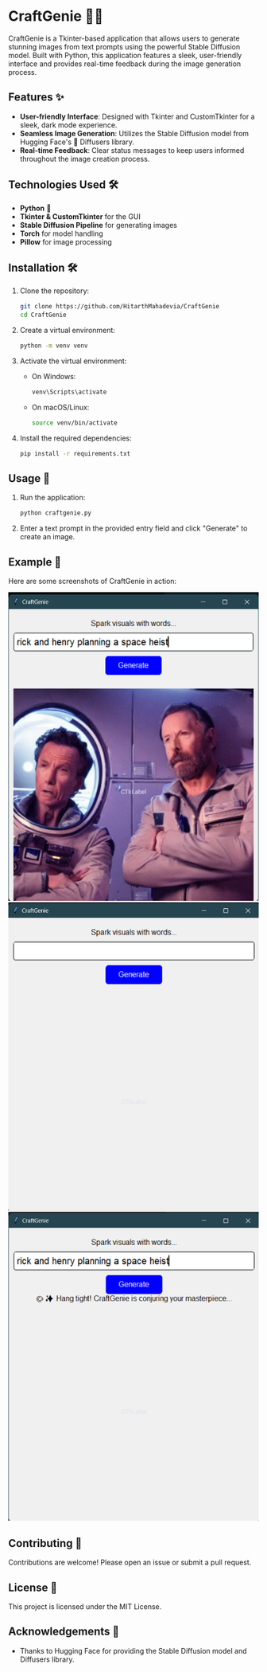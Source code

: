 # CraftGenie 🎨✨

CraftGenie is a Tkinter-based application that allows users to generate stunning images from text prompts using the powerful Stable Diffusion model. Built with Python, this application features a sleek, user-friendly interface and provides real-time feedback during the image generation process.

## Features ✨
- **User-friendly Interface**: Designed with Tkinter and CustomTkinter for a sleek, dark mode experience.
- **Seamless Image Generation**: Utilizes the Stable Diffusion model from Hugging Face's 🤗 Diffusers library.
- **Real-time Feedback**: Clear status messages to keep users informed throughout the image creation process.

## Technologies Used 🛠️
- **Python** 🐍
- **Tkinter & CustomTkinter** for the GUI
- **Stable Diffusion Pipeline** for generating images
- **Torch** for model handling
- **Pillow** for image processing

## Installation 🛠️

1. Clone the repository:
    ```bash
    git clone https://github.com/HitarthMahadevia/CraftGenie
    cd CraftGenie
    ```

2. Create a virtual environment:
    ```bash
    python -m venv venv
    ```

3. Activate the virtual environment:
    - On Windows:
      ```bash
      venv\Scripts\activate
      ```
    - On macOS/Linux:
      ```bash
      source venv/bin/activate
      ```

4. Install the required dependencies:
    ```bash
    pip install -r requirements.txt
    ```

## Usage 🚀
1. Run the application:
    ```bash
    python craftgenie.py
    ```

2. Enter a text prompt in the provided entry field and click "Generate" to create an image.

## Example 📸
Here are some screenshots of CraftGenie in action:

![Screenshot 1](https://github.com/HitarthMahadevia/CraftGenie/blob/main/Basic_application_page.png)
![Screenshot 2](https://github.com/HitarthMahadevia/CraftGenie/blob/main/After%20user%20enters%20prompt.png)
![Screenshot 3](https://github.com/HitarthMahadevia/CraftGenie/blob/main/Final%20result.png)

## Contributing 🤝
Contributions are welcome! Please open an issue or submit a pull request.

## License 📄
This project is licensed under the MIT License.

## Acknowledgements 🙏
- Thanks to Hugging Face for providing the Stable Diffusion model and Diffusers library.
